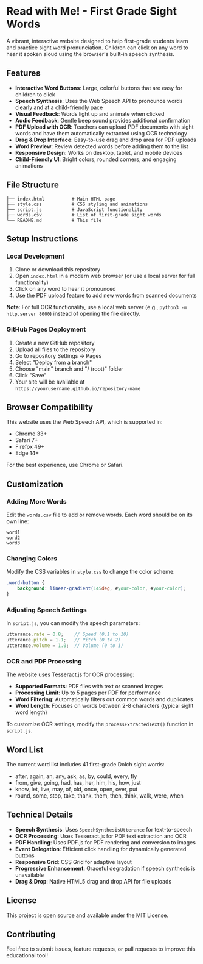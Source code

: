 # Read with Me! - First Grade Sight Words

A vibrant, interactive website designed to help first-grade students learn and practice sight word pronunciation. Children can click on any word to hear it spoken aloud using the browser's built-in speech synthesis.

## Features

- **Interactive Word Buttons**: Large, colorful buttons that are easy for children to click
- **Speech Synthesis**: Uses the Web Speech API to pronounce words clearly and at a child-friendly pace
- **Visual Feedback**: Words light up and animate when clicked
- **Audio Feedback**: Gentle beep sound provides additional confirmation
- **PDF Upload with OCR**: Teachers can upload PDF documents with sight words and have them automatically extracted using OCR technology
- **Drag & Drop Interface**: Easy-to-use drag and drop area for PDF uploads
- **Word Preview**: Review detected words before adding them to the list
- **Responsive Design**: Works on desktop, tablet, and mobile devices
- **Child-Friendly UI**: Bright colors, rounded corners, and engaging animations

## File Structure

```
├── index.html          # Main HTML page
├── style.css           # CSS styling and animations
├── script.js           # JavaScript functionality
├── words.csv           # List of first-grade sight words
└── README.md           # This file
```

## Setup Instructions

### Local Development

1. Clone or download this repository
2. Open `index.html` in a modern web browser (or use a local server for full functionality)
3. Click on any word to hear it pronounced
4. Use the PDF upload feature to add new words from scanned documents

**Note**: For full OCR functionality, use a local web server (e.g., `python3 -m http.server 8000`) instead of opening the file directly.

### GitHub Pages Deployment

1. Create a new GitHub repository
2. Upload all files to the repository
3. Go to repository Settings → Pages
4. Select "Deploy from a branch"
5. Choose "main" branch and "/ (root)" folder
6. Click "Save"
7. Your site will be available at `https://yourusername.github.io/repository-name`

## Browser Compatibility

This website uses the Web Speech API, which is supported in:
- Chrome 33+
- Safari 7+
- Firefox 49+
- Edge 14+

For the best experience, use Chrome or Safari.

## Customization

### Adding More Words

Edit the `words.csv` file to add or remove words. Each word should be on its own line:

```
word1
word2
word3
```

### Changing Colors

Modify the CSS variables in `style.css` to change the color scheme:

```css
.word-button {
    background: linear-gradient(145deg, #your-color, #your-color);
}
```

### Adjusting Speech Settings

In `script.js`, you can modify the speech parameters:

```javascript
utterance.rate = 0.8;    // Speed (0.1 to 10)
utterance.pitch = 1.1;   // Pitch (0 to 2)
utterance.volume = 1.0;  // Volume (0 to 1)
```

### OCR and PDF Processing

The website uses Tesseract.js for OCR processing:

- **Supported Formats**: PDF files with text or scanned images
- **Processing Limit**: Up to 5 pages per PDF for performance
- **Word Filtering**: Automatically filters out common words and duplicates
- **Word Length**: Focuses on words between 2-8 characters (typical sight word length)

To customize OCR settings, modify the `processExtractedText()` function in `script.js`.

## Word List

The current word list includes 41 first-grade Dolch sight words:
- after, again, an, any, ask, as, by, could, every, fly
- from, give, going, had, has, her, him, his, how, just
- know, let, live, may, of, old, once, open, over, put
- round, some, stop, take, thank, them, then, think, walk, were, when

## Technical Details

- **Speech Synthesis**: Uses `SpeechSynthesisUtterance` for text-to-speech
- **OCR Processing**: Uses Tesseract.js for PDF text extraction and OCR
- **PDF Handling**: Uses PDF.js for PDF rendering and conversion to images
- **Event Delegation**: Efficient click handling for dynamically generated buttons
- **Responsive Grid**: CSS Grid for adaptive layout
- **Progressive Enhancement**: Graceful degradation if speech synthesis is unavailable
- **Drag & Drop**: Native HTML5 drag and drop API for file uploads

## License

This project is open source and available under the MIT License.

## Contributing

Feel free to submit issues, feature requests, or pull requests to improve this educational tool!

